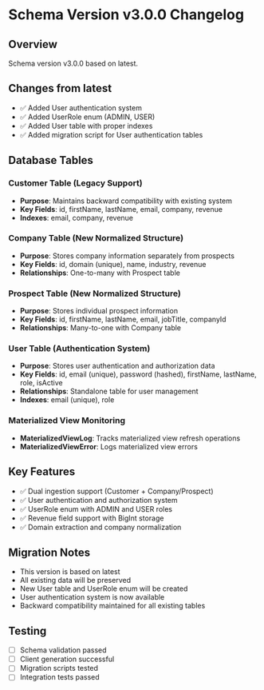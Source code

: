 # Schema Version v3.0.0 Changelog

## Overview
Schema version v3.0.0 based on latest.

## Changes from latest
- ✅ Added User authentication system
- ✅ Added UserRole enum (ADMIN, USER)
- ✅ Added User table with proper indexes
- ✅ Added migration script for User authentication tables

## Database Tables

### Customer Table (Legacy Support)
- **Purpose**: Maintains backward compatibility with existing system
- **Key Fields**: id, firstName, lastName, email, company, revenue
- **Indexes**: email, company, revenue

### Company Table (New Normalized Structure)
- **Purpose**: Stores company information separately from prospects
- **Key Fields**: id, domain (unique), name, industry, revenue
- **Relationships**: One-to-many with Prospect table

### Prospect Table (New Normalized Structure)
- **Purpose**: Stores individual prospect information
- **Key Fields**: id, firstName, lastName, email, jobTitle, companyId
- **Relationships**: Many-to-one with Company table

### User Table (Authentication System)
- **Purpose**: Stores user authentication and authorization data
- **Key Fields**: id, email (unique), password (hashed), firstName, lastName, role, isActive
- **Relationships**: Standalone table for user management
- **Indexes**: email (unique), role

### Materialized View Monitoring
- **MaterializedViewLog**: Tracks materialized view refresh operations
- **MaterializedViewError**: Logs materialized view errors

## Key Features
- ✅ Dual ingestion support (Customer + Company/Prospect)
- ✅ User authentication and authorization system
- ✅ UserRole enum with ADMIN and USER roles
- ✅ Revenue field support with BigInt storage
- ✅ Domain extraction and company normalization

## Migration Notes
- This version is based on latest
- All existing data will be preserved
- New User table and UserRole enum will be created
- User authentication system is now available
- Backward compatibility maintained for all existing tables

## Testing
- [ ] Schema validation passed
- [ ] Client generation successful
- [ ] Migration scripts tested
- [ ] Integration tests passed
